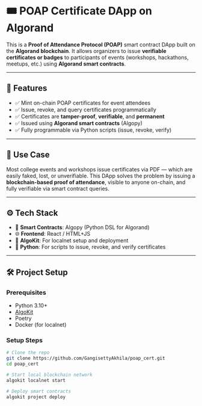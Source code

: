 # 🎟️ POAP Certificate DApp on Algorand

This is a **Proof of Attendance Protocol (POAP)** smart contract DApp built on the **Algorand blockchain**. It allows organizers to issue **verifiable certificates or badges** to participants of events (workshops, hackathons, meetups, etc.) using **Algorand smart contracts**.

---

## 🚀 Features

- ✅ Mint on-chain POAP certificates for event attendees
- ✅ Issue, revoke, and query certificates programmatically
- ✅ Certificates are **tamper-proof**, **verifiable**, and **permanent**
- ✅ Issued using **Algorand smart contracts** (Algopy)
- ✅ Fully programmable via Python scripts (issue, revoke, verify)

---

## 🧠 Use Case

Most college events and workshops issue certificates via PDF — which are easily faked, lost, or unverifiable. This DApp solves the problem by issuing a **blockchain-based proof of attendance**, visible to anyone on-chain, and fully verifiable via smart contract queries.

---

## ⚙️ Tech Stack

- 🧠 **Smart Contracts**: Algopy (Python DSL for Algorand)
- 🌐 **Frontend**: React / HTML+JS
- 🔗 **AlgoKit**: For localnet setup and deployment
- 🐍 **Python**: For scripts to issue, revoke, and verify certificates

---

## 🛠️ Project Setup

### Prerequisites

- Python 3.10+
- [AlgoKit](https://github.com/algorandfoundation/algokit-cli)
- Poetry
- Docker (for localnet)

### Setup Steps

```bash
# Clone the repo
git clone https://github.com/GangisettyAkhila/poap_cert.git
cd poap_cert

# Start local blockchain network
algokit localnet start

# Deploy smart contracts
algokit project deploy
```

